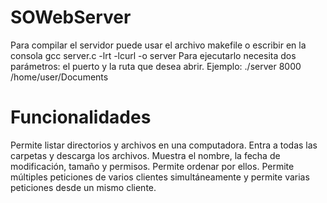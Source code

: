 # SOWebServer
Para compilar el servidor puede usar el archivo makefile o escribir en la consola gcc server.c -lrt -lcurl -o server
Para ejecutarlo necesita dos parámetros: el puerto y la ruta que desea abrir. Ejemplo:
./server 8000 /home/user/Documents

# Funcionalidades 

Permite listar directorios y archivos en una computadora. Entra a todas las carpetas y descarga los archivos. Muestra el nombre, la fecha de modificación, tamaño y permisos. Permite ordenar por ellos. Permite múltiples peticiones de varios clientes simultáneamente y permite varias peticiones desde un mismo cliente.
